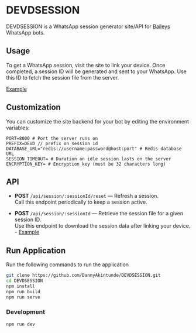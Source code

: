 # DEVDSESSION

DEVDSESSION is a WhatsApp session generator site/API for [Baileys](https://github.com/WhiskeySockets/Baileys) WhatsApp bots.

## Usage

To get a WhatsApp session, visit the site to link your device. Once completed, a session ID will be generated and sent to your WhatsApp. Use this ID to fetch the session file from the server.

[Example](examples/get-session.js)

## Customization

You can customize the site backend for your bot by editing the environment variables:

```.env
PORT=8000 # Port the server runs on
PREFIX=DEVD // prefix on session id
DATABASE_URL="redis://username:password@host:port" # Redis database URL
SESSION_TIMEOUT= # Duration an idle session lasts on the server
ENCRYPTION_KEY= # Encryption key (must be 32 characters long)
```

## API

-   **POST** `/api/session/:sessionId/reset` — Refresh a session.  
    Call this endpoint periodically to keep a session active.

-   **POST** `/api/session/:sessionId` — Retrieve the session file for a given session ID.  
    Use this endpoint to download the session data after linking your device. - [Example](examples/get-session.js)

## Run Application

Run the following commands to run the application

```sh
git clone https://github.com/DannyAkintunde/DEVDSESSION.git
cd DEVDSESSION
npm install
npm run build
npm run serve
```

### Development

```sh
npm run dev
```
